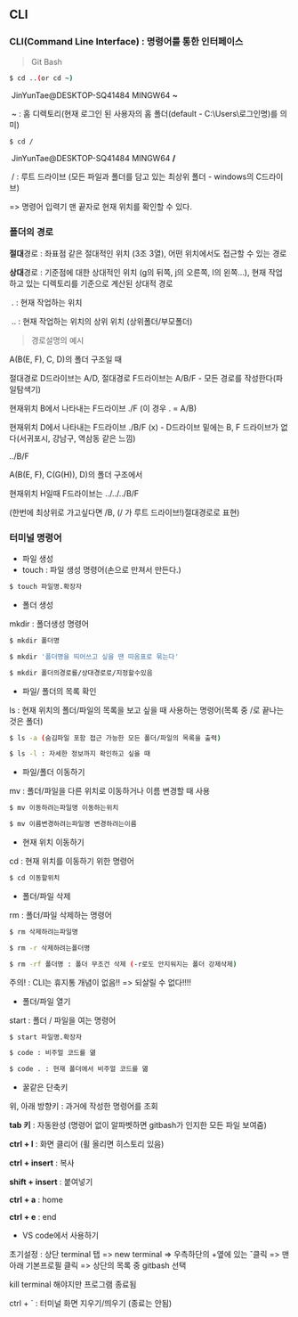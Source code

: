 ## CLI

### CLI(Command Line Interface) : 명령어를 통한 인터페이스

> Git Bash

```bash
$ cd ..(or cd ~)
```

​	JinYunTae@DESKTOP-SQ41484 MINGW64 **~**

​	~ : 홈 디렉토리(현재 로그인 된 사용자의 홈 폴더(default - C:\Users\로그인명)를 의미)



```bash
$ cd /
```

​	JinYunTae@DESKTOP-SQ41484 MINGW64 **/**

​	/ : 루트 드라이브 (모든 파일과 폴더를 담고 있는 최상위 폴더 - windows의 C드라이브)

=> 명령어 입력기 맨 끝자로 현재 위치를 확인할 수 있다.



### 폴더의 경로

**절대**경로 : 좌표점 같은 절대적인 위치 (3조 3열), 어떤 위치에서도 접근할 수 있는 경로

**상대**경로 : 기준점에 대한 상대적인 위치 (g의 뒤쪽, j의 오른쪽, l의 왼쪽...), 현재 작업하고 있는 디렉토리를 기준으로 계산된 상대적 경로

​	. : 현재 작업하는 위치

​	.. : 현재 작업하는 위치의 상위 위치 (상위폴더/부모폴더)



> 경로설명의 예시

A(B(E, F), C, D)의 폴더 구조일 때

절대경로 D드라이브는 A/D, 절대경로 F드라이브는 A/B/F	- 모든 경로를 작성한다(파일탐색기)

현재위치 B에서 나타내는 F드라이브 ./F (이 경우 . = A/B)

현재위치 D에서 나타내는 F드라이브 ./B/F (x) - D드라이브 밑에는 B, F 드라이브가 없다(서귀포시, 강남구, 역삼동 같은 느낌)

../B/F



A(B(E, F), C(G(H)), D)의 폴더 구조에서

현재위치 H일때 F드라이브는 ../../../B/F 

(한번에 최상위로 가고싶다면 /B, (/ 가 루트 드라이브!)절대경로로 표현)



### 터미널 명령어

* 파일 생성
* touch : 파일 생성 명령어(손으로 만져서 만든다.)

``` bash
$ touch 파일명.확장자
```



* 폴더 생성

mkdir : 폴더생성 명령어

``` bash
$ mkdir 폴더명

$ mkdir '폴더명을 띄어쓰고 싶을 땐 따옴표로 묶는다'

$ mkdir 폴더의경로를/상대경로로/지정할수있음
```



* 파일/ 폴더의 목록 확인 

ls : 현재 위치의 폴더/파일의 목록을 보고 싶을 때 사용하는 명령어(목록 중 /로 끝나는 것은 폴더)

```bash
$ ls -a (숨김파일 포함 접근 가능한 모든 폴더/파일의 목록을 출력)

$ ls -l : 자세한 정보까지 확인하고 싶을 때
```



* 파일/폴더 이동하기

mv : 폴더/파일을 다른 위치로 이동하거나 이름 변경할 때 사용

```bash
$ mv 이동하려는파일명 이동하는위치

$ mv 이름변경하려는파일명 변경하려는이름
```



* 현재 위치 이동하기

cd : 현재 위치를 이동하기 위한 명령어

```bash
$ cd 이동할위치
```



* 폴더/파일 삭제

rm : 폴더/파일 삭제하는 명령어

```bash
$ rm 삭제하려는파일명

$ rm -r 삭제하려는폴더명

$ rm -rf 폴더명 : 폴더 무조건 삭제 (-r로도 안지워지는 폴더 강제삭제)
```

주의! : CLI는 휴지통 개념이 없음!! => 되살릴 수 없다!!!!



* 폴더/파일 열기

start : 폴더 / 파일을 여는 명령어

```bash
$ start 파일명.확장자

$ code : 비주얼 코드를 엶

$ code . : 현재 폴더에서 비주얼 코드를 엶
```



* 꿀같은 단축키

위, 아래 방향키 : 과거에 작성한 명령어를 조회

**tab 키** : 자동완성 (명령어 없이 알파벳하면 gitbash가 인지한 모든 파일 보여줌)

**ctrl + l** : 화면 클리어 (휠 올리면 히스토리 있음)

**ctrl + insert** : 복사

**shift + insert** : 붙여넣기

**ctrl + a** : home

**ctrl + e** : end



* VS code에서 사용하기

초기설정 :  상단 terminal 탭 => new terminal => 우측하단의  +옆에 있는 ˘클릭 => 맨 아래 기본프로필 클릭 => 상단의 목록 중 gitbash 선택

kill terminal 해야지만 프로그램 종료됨

ctrl + ` : 터미널 화면 지우기/띄우기 (종료는 안됨)